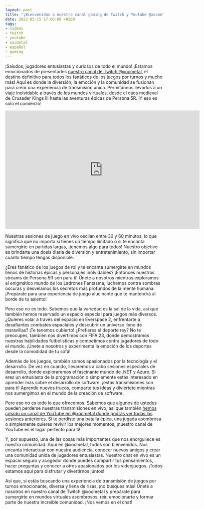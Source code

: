 ```yaml
---
layout: post
title: "¡Bienvenidos a nuestro canal gaming de Twitch y Youtube @xocmetal!"
date: 2023-05-15 17:00:00 +0200
tags:
- videos
- twitch
- youtube
- xocmetal
- español
- gaming
---
```



¡Saludos, jugadores entusiastas y curiosos de todo el mundo! ¡Estamos emocionados de presentarles [nuestro canal de Twitch @xocmetal](https://www.twitch.tv/xocmetal), el destino definitivo para todos los fanáticos de los juegos por turnos y mucho más! Aquí es donde la diversión, la emoción y la comunidad se fusionan para crear una experiencia de transmisión única. Permítannos llevarlos a un viaje inolvidable a través de los mundos virtuales, desde el caos medieval de Crusader Kings III hasta las aventuras épicas de Persona 5R. ¡Y eso es solo el comienzo!

<iframe src="https://player.twitch.tv/?channel=xocmetal&parent=geeknite.github.io" frameborder="0" allowfullscreen="true" scrolling="no" height="378" width="620"></iframe>

Nuestras sesiones de juego en vivo oscilan entre 30 y 60 minutos, lo que significa que no importa si tienes un tiempo limitado o si te encanta sumergirte en partidas largas, ¡tenemos algo para todos! Nuestro objetivo es brindarte una dosis diaria de diversión y entretenimiento, sin importar cuánto tiempo tengas disponible.

¿Eres fanático de los juegos de rol y te encanta sumergirte en mundos llenos de historias épicas y personajes inolvidables? ¡Entonces nuestros streams de Persona 5R son para ti! Únete a nosotros mientras exploramos el enigmático mundo de los Ladrones Fantasma, luchamos contra sombras oscuras y desvelamos los secretos más profundos de la mente humana. ¡Prepárate para una experiencia de juego alucinante que te mantendrá al borde de tu asiento!

Pero eso no es todo. Sabemos que la variedad es la sal de la vida, así que también hemos reservado un espacio especial para juegos más diversos. ¿Quieres volar a través del espacio en Everspace 2, enfrentarte a desafiantes combates espaciales y descubrir un universo lleno de maravillas? ¡Te tenemos cubierto! ¿Prefieres el deporte rey? No te preocupes, también nos divertimos con FIFA 23, donde demostramos nuestras habilidades futbolísticas y competimos contra jugadores de todo el mundo. ¡Únete a nosotros y experimenta la emoción de los deportes desde la comodidad de tu sofá!

Además de los juegos, también somos apasionados por la tecnología y el desarrollo. De vez en cuando, llevaremos a cabo sesiones especiales de desarrollo, donde exploraremos el fascinante mundo de .NET y Azure. Si eres un entusiasta de la programación o simplemente estás interesado en aprender más sobre el desarrollo de software, ¡estas transmisiones son para ti! Aprende nuevos trucos, comparte tus ideas y diviértete mientras nos sumergimos en el mundo de la creación de software.

Pero eso no es todo lo que ofrecemos. Sabemos que algunos de ustedes pueden perderse nuestras transmisiones en vivo, así que también [hemos creado un canal de YouTube en @xocmetal donde podrás ver todas las sesiones anteriores](https://www.youtube.com/@xocmetal). Si te perdiste una batalla épica, una jugada asombrosa o simplemente quieres revivir los mejores momentos, ¡nuestro canal de YouTube es el lugar perfecto para ti!

Y, por supuesto, una de las cosas más importantes que nos enorgullece es nuestra comunidad. Aquí en @xocmetal, todos son bienvenidos. Nos encanta interactuar con nuestra audiencia, conocer nuevos amigos y crear una comunidad unida de jugadores entusiastas. Nuestro chat en vivo es un espacio seguro y acogedor donde puedes compartir tus pensamientos, hacer preguntas y conocer a otros apasionados por los videojuegos. ¡Todos estamos aquí para disfrutar y divertirnos juntos!

Así que, si estás buscando una experiencia de transmisión de juegos por turnos emocionante, diversa y llena de risas, ¡no busques más! Únete a nosotros en nuestro canal de Twitch @xocmetal y prepárate para sumergirte en mundos virtuales asombrosos, reír, emocionarte y formar parte de nuestra increíble comunidad. ¡Nos vemos en el chat!
